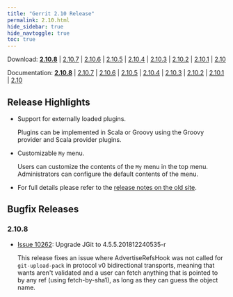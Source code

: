 ```yaml
---
title: "Gerrit 2.10 Release"
permalink: 2.10.html
hide_sidebar: true
hide_navtoggle: true
toc: true
---
```

Download: **[2.10.8](https://gerrit-releases.storage.googleapis.com/gerrit-2.10.8.war)**
| [2.10.7](https://gerrit-releases.storage.googleapis.com/gerrit-2.10.7.war)
| [2.10.6](https://gerrit-releases.storage.googleapis.com/gerrit-2.10.6.war)
| [2.10.5](https://gerrit-releases.storage.googleapis.com/gerrit-2.10.5.war)
| [2.10.4](https://gerrit-releases.storage.googleapis.com/gerrit-2.10.4.war)
| [2.10.3](https://gerrit-releases.storage.googleapis.com/gerrit-2.10.3.war)
| [2.10.2](https://gerrit-releases.storage.googleapis.com/gerrit-2.10.2.war)
| [2.10.1](https://gerrit-releases.storage.googleapis.com/gerrit-2.10.1.war)
| [2.10](https://gerrit-releases.storage.googleapis.com/gerrit-2.10.war)

Documentation: **[2.10.8](https://gerrit-documentation.storage.googleapis.com/Documentation/2.10.8/index.html)**
| [2.10.7](https://gerrit-documentation.storage.googleapis.com/Documentation/2.10.7/index.html)
| [2.10.6](https://gerrit-documentation.storage.googleapis.com/Documentation/2.10.6/index.html)
| [2.10.5](https://gerrit-documentation.storage.googleapis.com/Documentation/2.10.5/index.html)
| [2.10.4](https://gerrit-documentation.storage.googleapis.com/Documentation/2.10.4/index.html)
| [2.10.3](https://gerrit-documentation.storage.googleapis.com/Documentation/2.10.3/index.html)
| [2.10.2](https://gerrit-documentation.storage.googleapis.com/Documentation/2.10.2/index.html)
| [2.10.1](https://gerrit-documentation.storage.googleapis.com/Documentation/2.10.1/index.html)
| [2.10](https://gerrit-documentation.storage.googleapis.com/Documentation/2.10/index.html)


## Release Highlights

* Support for externally loaded plugins.

  Plugins can be implemented in Scala or Groovy using the Groovy provider and Scala
  provider plugins.

* Customizable `My` menu.

  Users can customize the contents of the `My` menu in the top menu. Administrators
  can configure the default contents of the menu.

* For full details please refer to the [release notes on the old site](http://gerrit-documentation.storage.googleapis.com/ReleaseNotes/ReleaseNotes-2.10.html).

## Bugfix Releases

### 2.10.8

* [Issue 10262](https://bugs.chromium.org/p/gerrit/issues/detail?id=10262):
Upgrade JGit to 4.5.5.201812240535-r

  This release fixes an issue where AdvertiseRefsHook was not called for
  `git-upload-pack` in protocol v0 bidirectional transports, meaning that
  wants aren't validated and a user can fetch anything that is pointed
  to by any ref (using fetch-by-sha1), as long as they can guess the
  object name.
